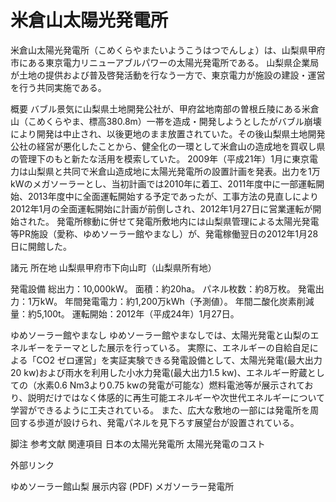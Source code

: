 # 米倉山太陽光発電所

米倉山太陽光発電所（こめくらやまたいようこうはつでんしょ）は、山梨県甲府市にある東京電力リニューアブルパワーの太陽光発電所である。
山梨県企業局が土地の提供および普及啓発活動を行なう一方で、東京電力が施設の建設・運営を行う共同実施である。

概要
バブル景気に山梨県土地開発公社が、甲府盆地南部の曽根丘陵にある米倉山（こめくらやま、標高380.8m）一帯を造成・開発しようとしたがバブル崩壊により開発は中止され、以後更地のまま放置されていた。その後山梨県土地開発公社の経営が悪化したことから、健全化の一環として米倉山の造成地を買収し県の管理下のもと新たな活用を模索していた。
2009年（平成21年）1月に東京電力は山梨県と共同で米倉山造成地に太陽光発電所の設置計画を発表。出力を1万kWのメガソーラーとし、当初計画では2010年に着工、2011年度中に一部運転開始、2013年度中に全面運転開始する予定であったが、工事方法の見直しにより2012年1月の全面運転開始に計画が前倒しされ、2012年1月27日に営業運転が開始された。
発電所稼動に併せて発電所敷地内には山梨県管理による太陽光発電等PR施設（愛称、ゆめソーラー館やまなし）が、発電稼働翌日の2012年1月28日に開館した。

諸元
所在地
山梨県甲府市下向山町（山梨県所有地）

発電設備
総出力：10,000kW。
面積：約20ha。
パネル枚数：約8万枚。
発電出力：1万kW。
年間発電電力：約1,200万kWh（予測値）。
年間二酸化炭素削減量：約5,100t。
運転開始：2012年（平成24年）1月27日。

ゆめソーラー館やまなし
ゆめソーラー館やまなしでは、太陽光発電と山梨のエネルギーをテーマとした展示を行っている。
実際に、エネルギーの自給自足による「CO2 ゼロ運営」を実証実験できる発電設備として、太陽光発電(最大出力20 kw)および雨水を利用した小水力発電(最大出力1.5 kw)、エネルギー貯蔵としての（水素0.6 Nm3より0.75 kwの発電が可能な）燃料電池等が展示されており、説明だけではなく体感的に再生可能エネルギーや次世代エネルギーについて学習ができるように工夫されている。
また、広大な敷地の一部には発電所を周回する歩道が設けられ、発電パネルを見下ろす展望台が設置されている。

脚注
参考文献
関連項目
日本の太陽光発電所
太陽光発電のコスト

外部リンク

ゆめソーラー館山梨 展示内容 (PDF)
メガソーラー発電所